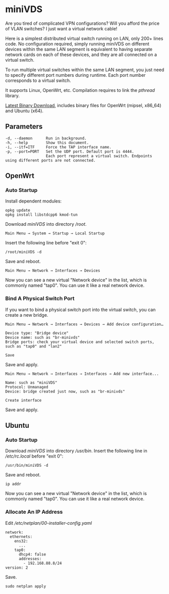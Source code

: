 # miniVDS

Are you tired of complicated VPN configurations? Will you afford the price of VLAN switches? I just want a virtual network cable!

Here is a simplest distributed virtual switch running on LAN, only 200+ lines code. No configuration required, simply running miniVDS on different devices within the same LAN segment is equivalent to having separate network cards on each of these devices, and they are all connected on a virtual switch.

To run multiple virtual switches within the same LAN segment, you just need to specify different port numbers during runtime. Each port number corresponds to a virtual switch.

It supports Linux, OpenWrt, etc. Compilation requires to link the *pthread* library.

[Latest Binary Download](https://github.com/pingbu/miniVDS/releases/tag/1.0), includes binary files for OpenWrt (mipsel, x86_64) and Ubuntu (x64).

## Parameters

	-d, --daemon      Run in background.
	-h, --help        Show this document.
    -i, --itf=ITF     Force the TAP interface name.
	-p, --port=PORT   Set the UDP port. Default port is 4444.
	                  Each port represent a virtual switch. Endpoints using different ports are not connected.

## OpenWrt

### Auto Startup

Install dependent modules:

	opkg update
	opkg install libstdcpp6 kmod-tun

Download *miniVDS* into directory */root*.

	Main Menu → System → Startup → Local Startup

Insert the following line before "exit 0":

	/root/miniVDS -d

Save and reboot.

	Main Menu → Network → Interfaces → Devices

Now you can see a new virtual "Network device" in the list, which is commonly named "tap0". You can use it like a real network device.

### Bind A Physical Switch Port 

If you want to bind a physical switch port into the virtual switch, you can create a new bridge.

	Main Menu → Network → Interfaces → Devices → Add device configuration…

 	Device type: "Bridge device"
  	Device name: such as "br-minivds"
  	Bridge ports: check your virtual device and selected switch ports, such as "tap0" and "lan2"

	Save

Save and apply.

 	Main Menu → Network → Interfaces → Interfaces → Add new interface...

	Name: such as "miniVDS"
	Protocol: Unmanaged
	Device: bridge created just now, such as "br-minivds"

	Create interface

Save and apply.

## Ubuntu

### Auto Startup

Download *miniVDS* into directory */usr/bin*. Insert the following line in */etc/rc.local* before "exit 0":

	/usr/bin/miniVDS -d

Save and reboot.

	ip addr

Now you can see a new virtual "Network device" in the list, which is commonly named "tap0". You can use it like a real network device.

### Allocate An IP Address

Edit */etc/netplan/00-installer-config.yaml*

	network:
	  ethernets:
	    ens32:
	      ...
	    tap0:
	      dhcp4: false
	      addresses:
	        - 192.168.88.8/24
	version: 2

Save.

	sudo netplan apply
